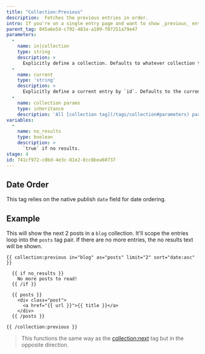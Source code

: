 ```yaml
---
title: "Collection:Previous"
description:  Fetches the previous entries in order.
intro: If you're on a single entry page and want to show _previous_ entries in order (publish date, alphabetical, or manual), this is the tag you're looking for.
parent_tag: 045a6e54-c792-483a-a109-f07251a79e47
parameters:
  -
    name: in|collection
    type: string
    description: >
      Explicitly define a collection. Defaults to whatever collection the current entry is in.
  -
    name: current
    type: 'string'
    description: >
      Explicitly define a current entry by `id`. Defaults to the current entry in context.
  -
    name: collection params
    type: inheritance
    description: 'All [collection tag](/tags/collection#parameters) parameters are available.'
variables:
  -
    name: no_results
    type: boolean
    description: >
      `true` if no results.
stage: 4
id: 741cf972-c0bd-4e3c-81e2-8cc8bea60737
---
```

## Date Order
This tag relies on the native publish `date` field for date ordering.

## Example

This will show the next 2 posts in a `blog` collection. It'll scope the entries loop into the `posts` tag pair. If there are no more entries, the no results text will be shown.

```
{{ collection:previous in="blog" as="posts" limit="2" sort="date:asc" }}

  {{ if no_results }}
    No more posts to read!
  {{ /if }}

  {{ posts }}
    <div class="post">
      <a href="{{ url }}">{{ title }}</a>
    </div>
  {{ /posts }}

{{ /collection:previous }}
```

> This functions the same way as the [collection:next](/tags/collection-next) tag but in the opposite direction.
